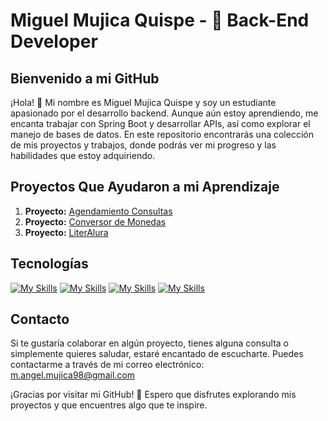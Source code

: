 # Miguel Mujica Quispe - 🚀 Back-End Developer

## Bienvenido a mi GitHub

¡Hola! 👋 Mi nombre es Miguel Mujica Quispe y soy un estudiante apasionado por el desarrollo backend. Aunque aún estoy aprendiendo, me encanta trabajar con Spring Boot y desarrollar APIs, así como explorar el manejo de bases de datos. En este repositorio encontrarás una colección de mis proyectos y trabajos, donde podrás ver mi progreso y las habilidades que estoy adquiriendo.

## Proyectos Que Ayudaron a mi Aprendizaje

1. **Proyecto:** [Agendamiento Consultas](https://github.com/Manafune/agendamiento-consultas-api)
2. **Proyecto:** [Conversor de Monedas](https://github.com/Manafune/challenge-conversor-de-monedas)
3. **Proyecto:** [LiterAlura](https://github.com/Manafune/literalura-challenge)

## Tecnologías

[![My Skills](https://skillicons.dev/icons?i=idea,vscode,pycharm,eclipse)](https://skillicons.dev)
[![My Skills](https://skillicons.dev/icons?i=java,python,js,angular,spring)](https://skillicons.dev)
[![My Skills](https://skillicons.dev/icons?i=bootstrap,tailwind)](https://skillicons.dev)
[![My Skills](https://skillicons.dev/icons?i=mysql,git,github)](https://skillicons.dev)


## Contacto

Si te gustaría colaborar en algún proyecto, tienes alguna consulta o simplemente quieres saludar, estaré encantado de escucharte. Puedes contactarme a través de mi correo electrónico: m.angel.mujica98@gmail.com

¡Gracias por visitar mi GitHub! 🎉 Espero que disfrutes explorando mis proyectos y que encuentres algo que te inspire.
